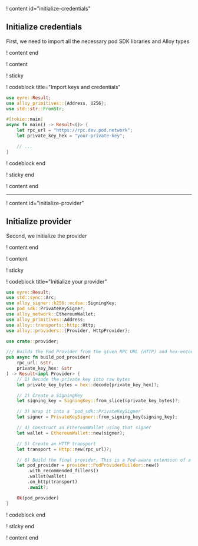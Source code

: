 ! content id="initialize-credentials"

## Initialize credentials

First, we need to import all the necessary pod SDK libraries and Alloy types

! content end

! content

! sticky

! codeblock title="Import keys and credentials"

<!-- prettier-ignore -->
```rust
use eyre::Result;
use alloy_primitives::{Address, U256};
use std::str::FromStr;

#[tokio::main]
async fn main() -> Result<()> {
    let rpc_url = "https://rpc.dev.pod.network";
    let private_key_hex = "your-private-key";

    // ...
}
```

! codeblock end

! sticky end

! content end

---

! content id="initialize-provider"

## Initialize provider

Second, we initialize the provider

! content end

! content

! sticky

! codeblock title="Initialize your provider"

<!-- prettier-ignore -->
```rust
use eyre::Result;
use std::sync::Arc;
use alloy_signer::k256::ecdsa::SigningKey;
use pod_sdk::PrivateKeySigner;
use alloy_network::EthereumWallet;
use alloy_primitives::Address;
use alloy::transports::http::Http;
use alloy::providers::{Provider, HttpProvider};

use crate::provider;

/// Builds the Pod Provider from the given RPC URL (HTTP) and hex-encoded private key.
pub async fn build_pod_provider(
    rpc_url: &str,
    private_key_hex: &str
) -> Result<impl Provider> {
    // 1) Decode the private key into raw bytes
    let private_key_bytes = hex::decode(private_key_hex)?;

    // 2) Create a SigningKey
    let signing_key = SigningKey::from_slice(&private_key_bytes)?;

    // 3) Wrap it into a `pod_sdk::PrivateKeySigner`
    let signer = PrivateKeySigner::from_signing_key(signing_key);

    // 4) Construct an EthereumWallet using that signer
    let wallet = EthereumWallet::new(signer);

    // 5) Create an HTTP transport
    let transport = Http::new(rpc_url)?;

    // 6) Build the final provider. This is a Pod-aware extension of a typical `HttpProvider`.
    let pod_provider = provider::PodProviderBuilder::new()
        .with_recommended_fillers()
        .wallet(wallet)
        .on_http(transport)
        .await?;

    Ok(pod_provider)
}
```

! codeblock end

! sticky end

! content end
